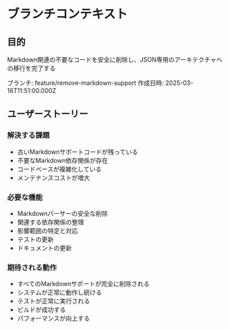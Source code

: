 # ブランチコンテキスト

## 目的

Markdown関連の不要なコードを安全に削除し、JSON専用のアーキテクチャへの移行を完了する

ブランチ: feature/remove-markdown-support
作成日時: 2025-03-16T11:51:00.000Z

## ユーザーストーリー

### 解決する課題

- 古いMarkdownサポートコードが残っている
- 不要なMarkdown依存関係が存在
- コードベースが複雑化している
- メンテナンスコストが増大

### 必要な機能

- Markdownパーサーの安全な削除
- 関連する依存関係の整理
- 影響範囲の特定と対応
- テストの更新
- ドキュメントの更新

### 期待される動作

- すべてのMarkdownサポートが完全に削除される
- システムが正常に動作し続ける
- テストが正常に実行される
- ビルドが成功する
- パフォーマンスが向上する

